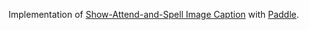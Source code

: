 Implementation of [Show-Attend-and-Spell Image Caption](https://arxiv.org/abs/1502.03044) with [Paddle](https://github.com/PaddlePaddle/Paddle).
